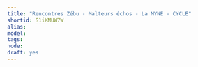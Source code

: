 ```yaml
---
title: "Rencontres Zébu - Malteurs échos - La MYNE - CYCLE"
shortid: S1iKMUW7W
alias: 
model: 
tags: 
node: 
draft: yes
--- 
```

 
